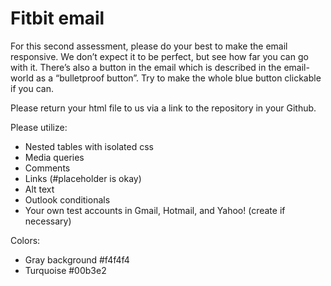 # Fitbit email

For this second assessment, please do your best to make the email responsive. We don’t expect it to be perfect, but see how far you can go with it. There’s also a button in the email which is described in the email-world as a “bulletproof button”. Try to make the whole blue button clickable if you can.


Please return your html file to us via a link to the repository in your Github.


Please utilize:

* Nested tables with isolated css
* Media queries
* Comments
* Links (#placeholder is okay)
* Alt text
* Outlook conditionals
* Your own test accounts in Gmail, Hotmail, and Yahoo! (create if necessary)


Colors:

* Gray background #f4f4f4 
* Turquoise #00b3e2
